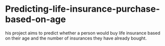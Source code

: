 # Predicting-life-insurance-purchase-based-on-age

his project aims to predict whether a person would buy life insurance based on their age and the number of insurances they have already bought.
